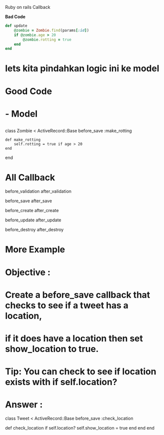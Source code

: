 Ruby on rails Callback

**Bad Code**


```ruby
def update
	@zombie = Zombie.find(params[:id])
	if @zombie.age > 20
		@zombie.rotting = true
	end
end
```
#
# lets kita pindahkan logic ini ke model
#

##
# Good Code
# - Model
##
class Zombie < ActiveRecord::Base
	before_save :make_rotting

	def make_rotting
		self.rotting = true if age > 20
	end
end
##
# All Callback
before_validation
after_validation

before_save
after_save

before_create
after_create

before_update
after_update

before_destroy
after_destroy


#
# More Example
#
# Objective :
# Create a before_save callback that checks to see if a tweet has a location, 
# if it does have a location then set show_location to true.
# Tip: You can check to see if location exists with if self.location?
# Answer :
class Tweet < ActiveRecord::Base
  before_save :check_location

  def check_location
    if self.location?
      self.show_location = true
    end
  end
end
